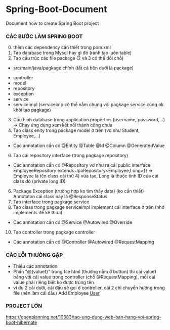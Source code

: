 # Spring-Boot-Document
Document how to create Spring Boot project

### CÁC BƯỚC LÀM SPRING BOOT
0) thêm các dependency cần thiết trong pom.xml
1) Tạo database trong Mysql hay gì đó (rảnh tạo luôn table)
2) Tạo cấu trúc các file package (2 và 3 có thể đổi chỗ)
- src/main/java/pagkage chính (tất cả bên dưới là package)
+ controller
+ model
+ repository
+ exception
+ service 
+ serviceimpl (serviceimp có thể nằm chung với pagkage service cũng ok khỏi tạo pagkage)
3) Cấu hình database trong application.properties (username, password,...)
-> Chạy ứng dụng xem kết nối thành công chưa
4) Tạo class enity trong package model ở trên (vd như Student, Employee,...)
- Các annotation cần có @Entity @Table @Id @Column @GeneratedValue
6) Tạo cái repository interface (trong pagkage repository)
- Các annotation cần có @Repository
vd như ra cái public interface EmployeeRepository extends JpaRepository<Employee,Long>{}
=> Employee là tên class cái thứ 4) vừa tạo, Long là thuộc tính ID của cái class đó (private long ID)
6) Package Exception (trường hợp ko tìm thấy data) (ko cần thiết)
Annotaton cái class này là @ResponseStatus
7) Tạo interface trong pagkage service
8) Tạo class trong pagkage serviceimpl implement cái interface ở trên (nhớ implements để kế thừa)
- Các annotation cần có @Service @Autowired @Override
10) Tạo controller trong pagkage controller
- Các annotation cần có  @Controller @Autowired @RequestMapping

### CÁC LỖI THƯỜNG GẶP 
- Thiếu các annotation
- Phần "@{value1}" trong file html (thường nằm ở button) thì cái value1 bằng với cái value trong controller (chỗ @RequestMapping), mỗi cái value phải riêng biệt ko được trùng tên
- ví dụ 2 cái dưới, cái đầu sẽ gọi ở controller, cái 2 chỉ chuyển hướng trong file (nên làm cái đầu)
<a th:href="@{/addEmployee}" class="btn btn-success">Add Employee</a>
<a href="/" class="btn btn-success">User</a>   

### PROJECT LỚN
https://openplanning.net/10683/tao-ung-dung-web-ban-hang-voi-spring-boot-hibernate

